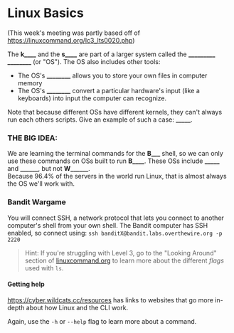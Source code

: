 # Linux Basics
(This week's meeting was partly based off of https://linuxcommand.org/lc3_lts0020.php)

The **k____** and the **s____** are part of a larger system called the **_________ ________** (or "OS").
The OS also includes other tools:
- The OS's **________** allows you to store your own files in computer memory
- The OS's **________** convert a particular hardware's input (like a keyboards) into input the computer can recognize.

Note that because different OSs have different kernels, they can't always run each others scripts. Give an example of such a case: **_____**.

### THE BIG IDEA: 
We are learning the terminal commands for the **B___** shell, so we can only use these commands on OSs built to run **B____**. These OSs include **_____** and **______**, but not **W______**.  
Because 96.4% of the servers in the world run Linux, that is almost always the OS we'll work with.

### Bandit Wargame
You will connect SSH, a network protocol that lets you connect to another computer's shell from your own shell. The Bandit computer has SSH enabled, so connect using: `ssh banditX@bandit.labs.overthewire.org -p 2220`  

> Hint: If you're struggling with Level 3, go to the "Looking Around" section of [linuxcommand.org](https://linuxcommand.org/lc3_lts0030.php) to learn more about the different *flags* used with `ls`.  

#### Getting help
https://cyber.wildcats.cc/resources has links to websites that go more in-depth about how Linux and the CLI work.  

Again, use the `-h` or `--help` flag to learn more about a command.
